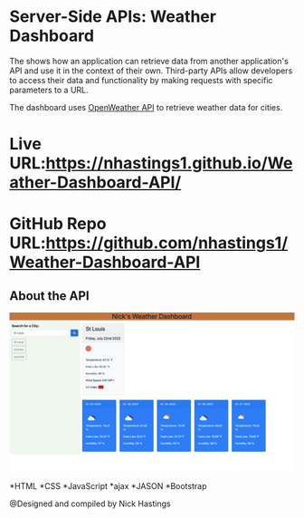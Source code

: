 # Server-Side APIs: Weather Dashboard

The shows how an application can retrieve data from another application's API and use it in the context of their own. Third-party APIs allow developers to access their data and functionality by making requests with specific parameters to a URL. 

The dashboard uses [OpenWeather API](https://openweathermap.org/api) to retrieve weather data for cities. 

# Live URL:<https://nhastings1.github.io/Weather-Dashboard-API/>
# GitHub Repo URL:<https://github.com/nhastings1/Weather-Dashboard-API>

## About the API
![Alt text](https://github.com/nhastings1/Weather-Dashboard-API/blob/main/dashboard.png "Dashboard")


*HTML
*CSS
*JavaScript
*ajax
*JASON
*Bootstrap


@Designed and compiled by Nick Hastings
